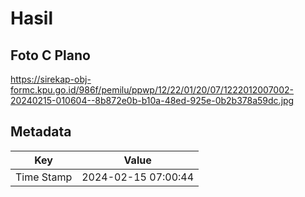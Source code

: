 # Hasil

## Foto C Plano

https://sirekap-obj-formc.kpu.go.id/986f/pemilu/ppwp/12/22/01/20/07/1222012007002-20240215-010604--8b872e0b-b10a-48ed-925e-0b2b378a59dc.jpg


## Metadata

| Key        | Value               |
| ---------- | ------------------- |
| Time Stamp | 2024-02-15 07:00:44 |



